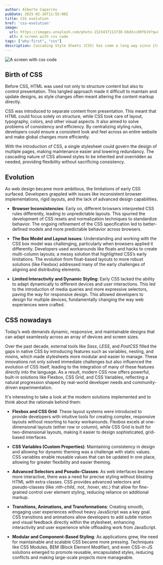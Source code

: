 ```yaml
---
author: Alberto Caparrós
pubDate: 2025-02-16T11:55:00Z
title: CSS evolution
href: 'css-evolution'
image:
  url: https://images.unsplash.com/photo-1523437113738-bbd3cc89fb19?q=80&w=350
  alt: A screen with css code
tags: ["why-first", "css"]
description: Cascading Style Sheets (CSS) has come a long way since its inception. More than just a tool for making things look pretty, CSS was born to solve real problems in web development.
---
```



![A screen with css code](https://images.unsplash.com/photo-1523437113738-bbd3cc89fb19?q=80&w=350)

## Birth of CSS

Before CSS, HTML was used not only to structure content but also to control presentation. This tangled approach made it difficult to maintain and update designs, as style changes often meant altering the content markup directly.

CSS was introduced to separate content from presentation. This meant that HTML could focus solely on structure, while CSS took care of layout, typography, colors, and other visual aspects. It also aimed to solve problems of consistency and efficiency. By centralizing styling rules, developers could ensure a consistent look and feel across an entire website and make global changes more efficiently.

With the introduction of CSS, a single stylesheet could govern the design of multiple pages, making maintenance easier and lowering redundancy. The cascading nature of CSS allowed styles to be inherited and overridden as needed, providing flexibility without sacrificing consistency.

## Evolution

As web design became more ambitious, the limitations of early CSS surfaced. Developers grappled with issues like inconsistent browser implementations, rigid layouts, and the lack of advanced design capabilities.

- **Browser Inconsistencies**:
Early on, different browsers interpreted CSS rules differently, leading to unpredictable layouts. This spurred the development of CSS resets and normalization techniques to standardize behavior. The ongoing refinement of the CSS specification led to better-defined models and more predictable behavior across browsers.

- **The Box Model and Layout issues**:
Understanding and working with the CSS box model was challenging, particularly when browsers applied it differently. Developers used workarounds like floats and hacks to create multi-column layouts; a messy solution that highlighted CSS’s early limitations. The evolution from float-based layouts to more robust solutions (like Flexbox) addressed many of the early challenges of aligning and distributing elements.

- **Limited Interactivity and Dynamic Styling**:
Early CSS lacked the ability to adapt dynamically to different devices and user interactions. This led to the introduction of media queries and more expressive selectors, paving the way for responsive design. This allowed developers to design for multiple devices, fundamentally changing the way web experiences were crafted.

## CSS nowadays

Today’s web demands dynamic, responsive, and maintainable designs that can adapt seamlessly across an array of devices and screen sizes. 

Over the past decade, external tools like *Sass*, *LESS*, and *PostCSS* filled the gaps in native CSS by introducing features such as variables, nesting, and mixins, which made stylesheets more modular and easier to manage. These innovations not only solved immediate challenges but also influenced the evolution of CSS itself, leading to the integration of many of these features directly into the language. As a result, modern CSS now offers powerful, built-in solutions like Flexbox, CSS Grid, and CSS Variables, reflecting a natural progression shaped by real-world developer needs and community-driven experimentation.

It's interesting to take a look at the modern solutions implemented and to think about the rationale behind them:

- **Flexbox and CSS Grid**:
These layout systems were introduced to provide developers with intuitive tools for creating complex, responsive layouts without resorting to hacky workarounds. Flexbox excels at one-dimensional layouts (either row or column), while CSS Grid is built for two-dimensional layouts, making it easier to design sophisticated, grid-based interfaces.

- **CSS Variables (Custom Properties)**: Maintaining consistency in design and allowing for dynamic theming was a challenge with static values. CSS variables enable reusable values that can be updated in one place, allowing for greater flexibility and easier theming.

- **Advanced Selectors and Pseudo-Classes**: As web interfaces became more interactive, there was a need for precise styling without bloating HTML with extra classes. CSS provides advanced selectors and pseudo-classes (like *:nth-child*, *:not*, *:hover*, etc.) that allow for fine-grained control over element styling, reducing reliance on additional markup.

- **Transitions, Animations, and Transformations**:
Creating smooth, engaging user experiences without heavy JavaScript was a key goal. CSS transitions and animations allow developers to add subtle motion and visual feedback directly within the stylesheet, enhancing interactivity and user experience while offloading work from JavaScript.

- **Modular and Component-Based Styling**:
As applications grew, the need for maintainable and scalable CSS became more pressing. Techniques like CSS Modules, BEM (Block Element Modifier), and even CSS-in-JS solutions emerged to promote reusable, encapsulated styles, reducing conflicts and making large-scale projects more manageable.
